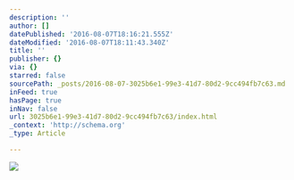 ```yaml
---
description: ''
author: []
datePublished: '2016-08-07T18:16:21.555Z'
dateModified: '2016-08-07T18:11:43.340Z'
title: ''
publisher: {}
via: {}
starred: false
sourcePath: _posts/2016-08-07-3025b6e1-99e3-41d7-80d2-9cc494fb7c63.md
inFeed: true
hasPage: true
inNav: false
url: 3025b6e1-99e3-41d7-80d2-9cc494fb7c63/index.html
_context: 'http://schema.org'
_type: Article

---
```

![](https://the-grid-user-content.s3-us-west-2.amazonaws.com/08199adb-4490-48da-b3a9-714a1082a4a3.jpg)